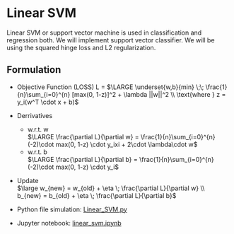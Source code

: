 # Linear SVM

Linear SVM or support vector machine is used in classification and regression both. We will implement support vector classifier.
We will be using the squared hinge loss and L2 regularization.

## Formulation

- Objective Function (LOSS) L = $\LARGE \underset{w,b}{min} \;\; \frac{1}{n}\sum_{i=0}^{n} [max(0, 1-z)]^2 + \lambda ||w||^2 \\ \text{where } z = y_i(w^T \cdot x + b)$
  
- Derrivatives
  - w.r.t. w  
  $\LARGE \frac{\partial L}{\partial w} = \frac{1}{n}\sum_{i=0}^{n} (-2)\cdot max(0, 1-z) \cdot y_ixi + 2\cdot \lambda\cdot w$
  - w.r.t. b  
  $\LARGE \frac{\partial L}{\partial b} = \frac{1}{n}\sum_{i=0}^{n} (-2)\cdot max(0, 1-z) \cdot y_i$
  
- Update  
  $\large w_{new} = w_{old} + \eta \; \frac{\partial L}{\partial w} \\ b_{new} = b_{old} + \eta \; \frac{\partial L}{\partial b}$
  
- Python file simulation: [Linear_SVM.py](https://github.com/mayurkagathara/streamlit_apps/blob/main/Linear_SVM/Linear_SVM.py)
- Jupyter notebook: [linear_svm.ipynb](https://github.com/mayurkagathara/streamlit_apps/blob/main/Linear_SVM/notebooks/linear_svm.ipynb)
<!-- - simulation video: [Logistic regression simulation](https://www.youtube.com/watch?v=BUFwhKylyj4) -->

<!-- [![Logistic regression simulation](../static/Logistic_reg.gif)](https://www.youtube.com/watch?v=BUFwhKylyj4) -->
